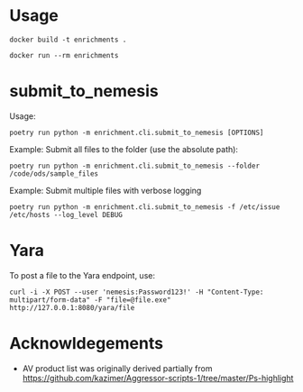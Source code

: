 # Usage
```
docker build -t enrichments .

docker run --rm enrichments
```

# submit_to_nemesis
Usage:
```
poetry run python -m enrichment.cli.submit_to_nemesis [OPTIONS]
```

Example: Submit all files to the folder (use the absolute path):
```
poetry run python -m enrichment.cli.submit_to_nemesis --folder /code/ods/sample_files
```

Example: Submit multiple files with verbose logging
```
poetry run python -m enrichment.cli.submit_to_nemesis -f /etc/issue /etc/hosts --log_level DEBUG
```


# Yara

To post a file to the Yara endpoint, use:
```
curl -i -X POST --user 'nemesis:Password123!' -H "Content-Type: multipart/form-data" -F "file=@file.exe" http://127.0.0.1:8080/yara/file
```

# Acknowldegements
* AV product list was originally derived partially from https://github.com/kazimer/Aggressor-scripts-1/tree/master/Ps-highlight